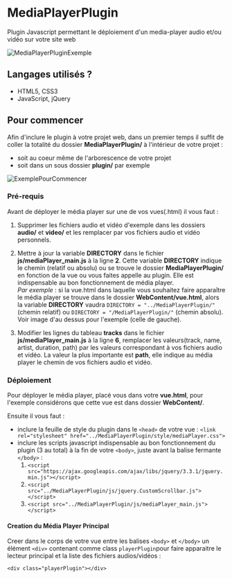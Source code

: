 # MediaPlayerPlugin
Plugin Javascript permettant le déploiement d'un media-player audio et/ou vidéo sur votre site web

![MediaPlayerPluginExemple](https://image.noelshack.com/fichiers/2019/05/2/1548783526-mediaplayerplugin1.png)

## Langages utilisés ?
* HTML5, CSS3
* JavaScript, jQuery

## Pour commencer
Afin d'inclure le plugin à votre projet web, dans un premier temps il suffit de coller la totalité du dossier 
__MediaPlayerPlugin/__ à l'intérieur de votre projet :
* soit au coeur même de l'arborescence de votre projet
* soit dans un sous dossier __plugin/__ par exemple

![ExemplePourCommencer](https://image.noelshack.com/fichiers/2019/05/2/1548786164-exemple1.png)

### Pré-requis
Avant de déployer le média player sur une de vos vues(.html) il vous faut :
1. Supprimer les fichiers audio et vidéo d'exemple dans les dossiers __audio/__ et __video/__ et les remplacer par vos fichiers audio et vidéo personnels.
2. Mettre à jour la variable **DIRECTORY** dans le fichier __js/mediaPlayer_main.js__ à  la ligne **2**. Cette variable **DIRECTORY** indique le chemin (relatif ou absolu) ou se trouve le dossier __MediaPlayerPlugin/__ en fonction de la vue ou vous faites appelle au plugin. Elle est indispensable au bon fonctionnement de média player.
<br>_Par exemple_ : si la vue.html dans laquelle vous souhaitez faire apparaître le média player se trouve dans le dossier __WebContent/vue.html__, alors la variable **DIRECTORY** vaudra `DIRECTORY = "../MediaPlayerPlugin/"` (chemin relatif) ou `DIRECTORY = "/MediaPlayerPlugin/"` (chemin absolu). Voir image d'au dessus pour l'exemple (celle de gauche).

3. Modifier les lignes du tableau __tracks__ dans le fichier __js/mediaPlayer_main.js__ à  la ligne **6**, remplacer les valeurs(track, name, artist, duration, path) par les valeurs correspondant à vos fichiers audio et vidéo. La valeur la plus importante est **path**, elle indique au média player le chemin de vos fichiers audio et vidéo. 

### Déploiement
Pour déployer le média player, placé vous dans votre __vue.html__, pour l'exemple considérons que cette vue est dans dossier __WebContent/__.

Ensuite il vous faut :
* inclure la feuille de style du plugin dans le `<head>` de votre vue : `<link rel="stylesheet" href="../MediaPlayerPlugin/style/mediaPlayer.css">`
* inclure les scripts javascript indispensable au bon fonctionnement du plugin (3 au total) à la fin de votre `<body>`, juste avant la balise fermante `</body>` :
  1. `<script src="https://ajax.googleapis.com/ajax/libs/jquery/3.3.1/jquery.min.js"></script>`
  2. `<script src="../MediaPlayerPlugin/js/jquery.CustomScrollbar.js"></script>`
  3. `<script src="../MediaPlayerPlugin/js/mediaPlayer_main.js"></script>`

#### Creation du Média Player Principal
Creer dans le corps de votre vue entre les balises `<body>` et `</body>` un élément `<div>` contenant comme class `playerPlugin`pour faire apparaitre le lecteur principal et la liste des fichiers audios/vidéos :

`<div class="playerPlugin"></div>`
